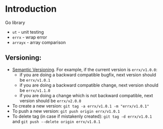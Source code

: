 # Introduction

Go library

- `ut` - unit testing
- `errx` - wrap error
- `arrayx` - array comparison

## Versioning:
- [Semantic Versioning](https://semver.org/). For example, if the current version is `errx/v1.0.0`:
    - if you are doing a backward compatible bugfix, next version should be `errx/v1.0.1`
    - if you are doing a backward compatible change, next version should be `errx/v1.1.0`
    - if you are doing a change which is not backward compatible, next version should be `errx/v2.0.0`
- To create a new version: `git tag -a errx/v1.0.1 -m "errx/v1.0.1"`
- To push a new version: `git push origin errx/v1.0.1`
- To delete tag (in case if mistakenly created): `git tag -d errx/v1.0.1` and `git push --delete origin errx/v1.0.1`
